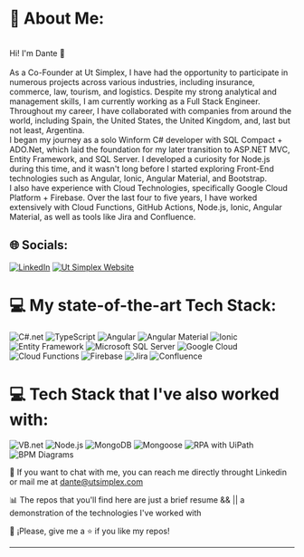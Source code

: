 # 💫 About Me:
<br>
Hi! I'm Dante 👋
⁣⁣<br> <br> 
As a Co-Founder at Ut Simplex, I have had the opportunity to participate in numerous projects across various industries, including insurance, commerce, law, tourism, and logistics. Despite my strong analytical and management skills, I am currently working as a Full Stack Engineer. Throughout my career, I have collaborated with companies from around the world, including Spain, the United States, the United Kingdom, and, last but not least, Argentina.
<br>
I began my journey as a solo Winform C# developer with SQL Compact + ADO.Net, which laid the foundation for my later transition to ASP.NET MVC, Entity Framework, and SQL Server. I developed a curiosity for Node.js during this time, and it wasn't long before I started exploring Front-End technologies such as Angular, Ionic, Angular Material, and Bootstrap.
<br>
I also have experience with Cloud Technologies, specifically Google Cloud Platform + Firebase. Over the last four to five years, I have worked extensively with Cloud Functions, GitHub Actions, Node.js, Ionic, Angular Material, as well as tools like Jira and Confluence.

## 🌐 Socials:
[![LinkedIn](https://img.shields.io/badge/LinkedIn-%230077B5.svg?logo=linkedin&logoColor=white)](https://linkedin.com/in/https://www.linkedin.com/in/dante-arrighi/) 
[![Ut Simplex Website](https://img.shields.io/badge/Ut%20Simplex%20Website-%230072C6.svg?style=for-the-badge&logoColor=white)](https://utsimplex.com/)

# 💻 My state-of-the-art Tech Stack:
![C#.net](https://img.shields.io/badge/C%23-%230072C6.svg?style=for-the-badge&logo=c-sharp&logoColor=white)
![TypeScript](https://img.shields.io/badge/TypeScript-%23007ACC.svg?style=for-the-badge&logo=typescript&logoColor=white)
![Angular](https://img.shields.io/badge/Angular-%23DD0031.svg?style=for-the-badge&logo=angular&logoColor=white)
![Angular Material](https://img.shields.io/badge/Angular%20Material-%233f51b5.svg?style=for-the-badge&logo=angular&logoColor=white)
![Ionic](https://img.shields.io/badge/Ionic-%233388FF.svg?style=for-the-badge&logo=ionic&logoColor=white)
![Entity Framework](https://img.shields.io/badge/Entity%20Framework-%230072C6.svg?style=for-the-badge&logo=entity-framework&logoColor=white)
![Microsoft SQL Server](https://img.shields.io/badge/Microsoft%20SQL%20Server-CC2927?style=for-the-badge&logo=microsoft%20sql%20server&logoColor=white)
![Google Cloud](https://img.shields.io/badge/Google%20Cloud-%234285F4.svg?style=for-the-badge&logo=google-cloud&logoColor=white)
![Cloud Functions](https://img.shields.io/badge/Cloud%20Functions-%230000FF.svg?style=for-the-badge&logo=google-cloud&logoColor=white)
![Firebase](https://img.shields.io/badge/Firebase-%23FFCA28.svg?style=for-the-badge&logo=firebase&logoColor=black)
![Jira](https://img.shields.io/badge/Jira-%230000FF.svg?style=for-the-badge&logo=jira&logoColor=white)
![Confluence](https://img.shields.io/badge/Confluence-%23172BF4.svg?style=for-the-badge&logo=confluence&logoColor=white)

# 💻 Tech Stack that I've also worked with:
![VB.net](https://img.shields.io/badge/VB.net-%230072C6.svg?style=for-the-badge&logo=visual-studio&logoColor=white)
![Node.js](https://img.shields.io/badge/Node.js-%23339933.svg?style=for-the-badge&logo=node.js&logoColor=white)
![MongoDB](https://img.shields.io/badge/MongoDB-%2347A248.svg?style=for-the-badge&logo=mongodb&logoColor=white)
![Mongoose](https://img.shields.io/badge/Mongoose-%23880000.svg?style=for-the-badge&logo=mongoose&logoColor=white)
![RPA with UiPath](https://img.shields.io/badge/UiPath-%230078D4.svg?style=for-the-badge&logo=uipath&logoColor=white)
![BPM Diagrams](https://img.shields.io/badge/BPM%20Diagrams-%230000FF.svg?style=for-the-badge&logo=visual-studio&logoColor=white)

📧 If you want to chat with me, you can reach me directly throught Linkedin or mail me at dante@utsimplex.com

📊 The repos that you'll find here are just a brief resume && || a demonstration of the technologies I've worked with 

👏 ¡Please, give me a ⭐️ if you like my repos!

----------------------------------------------------------------------------------------------------------------------------------------------------------------------


